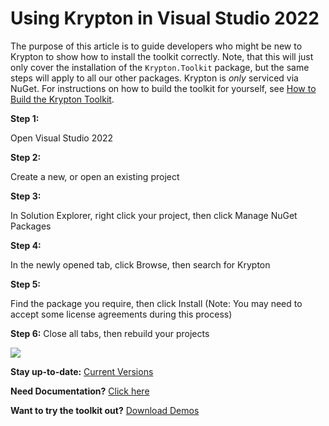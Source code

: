 # Using Krypton in Visual Studio 2022

The purpose of this article is to guide developers who might be new to Krypton to show how to install the toolkit correctly. Note, that this will just only cover the installation of the `Krypton.Toolkit` package, but the same steps will apply to all our other packages. Krypton is *only* serviced via NuGet. For instructions on how to build the toolkit for yourself, see [How to Build the Krypton Toolkit](How%20to%20Build%20the%20Krypton%20Toolkit.md).

**Step 1:**

Open Visual Studio 2022

**Step 2:**

Create a new, or open an existing project

**Step 3:** 

In Solution Explorer, right click your project, then click Manage NuGet Packages

**Step 4:**

In the newly opened tab, click Browse, then search for Krypton

**Step 5:**

Find the package you require, then click Install (Note: You may need to accept some license agreements during this process)

**Step 6:** Close all tabs, then rebuild your projects

![](https://github.com/Krypton-Suite/Documentation/blob/main/Assets/Miscellaneous/InstallingKrypton.gif?raw=true)

**Stay up-to-date:** [Current Versions](https://github.com/Krypton-Suite/Documentation)

**Need Documentation?** [Click here](https://github.com/Krypton-Suite/Help-Files/releases)

**Want to try the toolkit out?** [Download Demos](https://github.com/Krypton-Suite/Releases/releases)